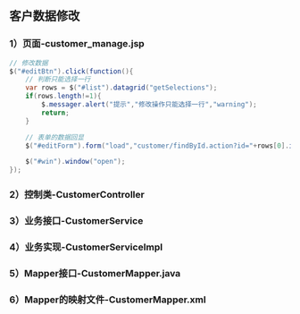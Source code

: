 ## 客户数据修改

### 1）页面-customer_manage.jsp

```java
// 修改数据
$("#editBtn").click(function(){
    // 判断只能选择一行
    var rows = $("#list").datagrid("getSelections");
    if(rows.length!=1){
        $.messager.alert("提示","修改操作只能选择一行","warning");
        return;
    }

    // 表单的数据回显
    $("#editForm").form("load","customer/findById.action?id="+rows[0].id);

    $("#win").window("open");
});
```



### 2）控制类-CustomerController

### 3）业务接口-CustomerService

### 4）业务实现-CustomerServiceImpl

### 5）Mapper接口-CustomerMapper.java

### 6）Mapper的映射文件-CustomerMapper.xml

